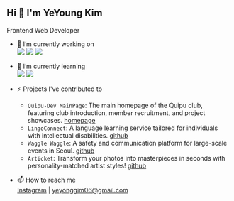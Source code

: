 ## Hi 👋 I'm YeYoung Kim

Frontend Web Developer

- 🔭 I’m currently working on <br>
  <img src="https://img.shields.io/badge/react-%23f2f2f2?style=for-the-badge&logo=react&logoColor=%2361dafb">
  <img src="https://img.shields.io/badge/css3-%23f2f2f2?style=for-the-badge&logo=css3&logoColor=%231572b6">
  <img src="https://img.shields.io/badge/python-%23f2f2f2?style=for-the-badge&logo=python&logoColor=%233776ab">

- 🌱 I’m currently learning <br>
  <img src="https://img.shields.io/badge/next.js-%23f2f2f2?style=for-the-badge&logo=next.js&logoColor=black">
  <img src="https://img.shields.io/badge/typescript-%23f2f2f2?style=for-the-badge&logo=typescript&logoColor=%233178c6">

- ⚡ Projects I've contributed to <br>
  - `Quipu-Dev MainPage`: The main homepage of the Quipu club, featuring club introduction, member recruitment, and project showcases. [homepage](quipu.uos.ac.kr)
  - `LingoConnect`: A language learning service tailored for individuals with intellectual disabilities. [github](https://github.com/yezzero/LingoConnect.git)
  - `Waggle Waggle`: A safety and communication platform for large-scale events in Seoul. [github](https://github.com/yezzero/wagglewaggle.git)
  - `Articket`: Transform your photos into masterpieces in seconds with personality-matched artist styles! [github](https://github.com/yezzero/Articket.git)

- 📫 How to reach me <br>
  [Instagram](https://www.instagram.com/ye._.zero/) | yeyonggim06@gmail.com
